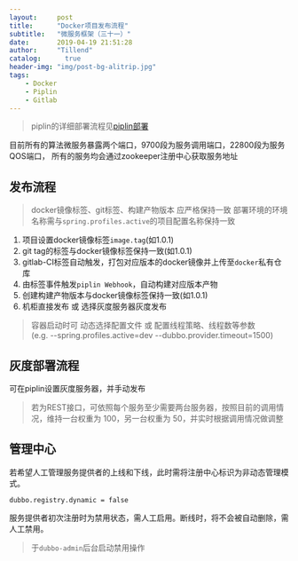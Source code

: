 ```yaml
---
layout:     post
title:      "Docker项目发布流程"
subtitle:   "微服务框架（三十一）"
date:       2019-04-19 21:51:28
author:     "Tillend"
catalog:      true
header-img: "img/post-bg-alitrip.jpg"
tags:
    - Docker
    - Piplin
    - Gitlab
---
```


> piplin的详细部署流程见[piplin部署](https://tillend.github.io/2019/02/27/gitlab-piplin-docker/)

目前所有的算法微服务暴露两个端口，9700段为服务调用端口，22800段为服务QOS端口，
所有的服务均会通过zookeeper注册中心获取服务地址

## 发布流程

> docker镜像标签、git标签、构建产物版本 应严格保持一致
> 部署环境的环境名称需与`spring.profiles.active`的项目配置名称保持一致

 1. 项目设置docker镜像标签`image.tag`(如1.0.1)
 2. git tag的标签与docker镜像标签保持一致(如1.0.1)
 3. gitlab-CI标签自动触发，打包对应版本的docker镜像并上传至`docker`私有仓库
 4. 由标签事件触发`piplin Webhook`，自动构建对应版本产物
 5. 创建构建产物版本与docker镜像标签保持一致(如1.0.1)
 6. 机柜直接发布 或 选择灰度服务器灰度发布
 

> 容器启动时可 动态选择配置文件 或 配置线程策略、线程数等参数<br/>
(e.g. --spring.profiles.active=dev --dubbo.provider.timeout=1500)

## 灰度部署流程

可在piplin设置灰度服务器，并手动发布

> 若为REST接口，可依照每个服务至少需要两台服务器，按照目前的调用情况，维持一台权重为 100，另一台权重为 50，并实时根据调用情况做调整


## 管理中心

若希望人工管理服务提供者的上线和下线，此时需将注册中心标识为非动态管理模式。
```
dubbo.registry.dynamic = false
```
服务提供者初次注册时为禁用状态，需人工启用。断线时，将不会被自动删除，需人工禁用。

> 于`dubbo-admin`后台启动禁用操作


